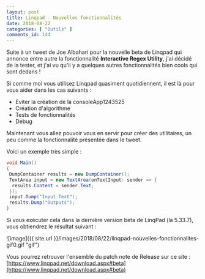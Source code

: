 ```yaml
---
layout: post
title: Linqpad - Nouvelles fonctionnalités
date: 2018-08-22
categories: [ "Outils" ]
comments_id: 144 
---
```


Suite à un tweet de Joe Albahari pour la nouvelle beta de Linqpad qui annonce entre autre la fonctionnalité **Interactive Regex Utility**, j'ai décidé de la tester, et j'ai vu qu'il y a quelques autres fonctionnalités bien cools qui sont dedans !

Si comme moi vous utilisez Linqpad quasiment quotidiennent, il est là pour vous aider dans les cas suivants :

* Eviter la création de la consoleApp1243525
* Création d'algorithme
* Tests de fonctionnalités
* Debug

Maintenant vous allez pouvoir vous en servir pour créer des utilitaires, un peu comme la fonctionnalité présentée dans le tweet.

Voici un exemple très simple :

```csharp
void Main()
{
 DumpContainer results = new DumpContainer();
 TextArea input = new TextArea(onTextInput: sender => {
  results.Content = sender.Text;
 });
 input.Dump("Input Text"); 
 results.Dump("Outputs");
}
```

Si vous exécuter cela dans la dernière version beta de LinqPad (la 5.33.7), vous obtiendrez le résultat suivant :

![image]({{ site.url }}/images/2018/08/22/linqpad-nouvelles-fonctionnalites-gif0.gif "gif")

Vous pourrez retrouver l'ensemble du patch note de Release sur ce site : [https://www.linqpad.net/download.aspx#beta](https://www.linqpad.net/download.aspx#beta)
